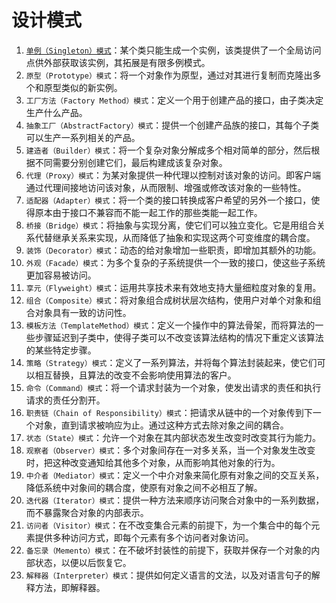 # 设计模式

1. [`单例（Singleton）模式`](Singleton.MD)：某个类只能生成一个实例，该类提供了一个全局访问点供外部获取该实例，其拓展是有限多例模式。
2. `原型（Prototype）模式`：将一个对象作为原型，通过对其进行复制而克隆出多个和原型类似的新实例。
3. `工厂方法（Factory Method）模式`：定义一个用于创建产品的接口，由子类决定生产什么产品。
4. `抽象工厂（AbstractFactory）模式`：提供一个创建产品族的接口，其每个子类可以生产一系列相关的产品。
5. `建造者（Builder）模式`：将一个复杂对象分解成多个相对简单的部分，然后根据不同需要分别创建它们，最后构建成该复杂对象。
6. `代理（Proxy）模式`：为某对象提供一种代理以控制对该对象的访问。即客户端通过代理间接地访问该对象，从而限制、增强或修改该对象的一些特性。
7. `适配器（Adapter）模式`：将一个类的接口转换成客户希望的另外一个接口，使得原本由于接口不兼容而不能一起工作的那些类能一起工作。
8. `桥接（Bridge）模式`：将抽象与实现分离，使它们可以独立变化。它是用组合关系代替继承关系来实现，从而降低了抽象和实现这两个可变维度的耦合度。
9. `装饰（Decorator）模式`：动态的给对象增加一些职责，即增加其额外的功能。
10. `外观（Facade）模式`：为多个复杂的子系统提供一个一致的接口，使这些子系统更加容易被访问。
11. `享元（Flyweight）模式`：运用共享技术来有效地支持大量细粒度对象的复用。
12. `组合（Composite）模式`：将对象组合成树状层次结构，使用户对单个对象和组合对象具有一致的访问性。
13. `模板方法（TemplateMethod）模式`：定义一个操作中的算法骨架，而将算法的一些步骤延迟到子类中，使得子类可以不改变该算法结构的情况下重定义该算法的某些特定步骤。
14. `策略（Strategy）模式`：定义了一系列算法，并将每个算法封装起来，使它们可以相互替换，且算法的改变不会影响使用算法的客户。
15. `命令（Command）模式`：将一个请求封装为一个对象，使发出请求的责任和执行请求的责任分割开。
16. `职责链（Chain of Responsibility）模式`：把请求从链中的一个对象传到下一个对象，直到请求被响应为止。通过这种方式去除对象之间的耦合。
17. `状态（State）模式`：允许一个对象在其内部状态发生改变时改变其行为能力。
18. `观察者（Observer）模式`：多个对象间存在一对多关系，当一个对象发生改变时，把这种改变通知给其他多个对象，从而影响其他对象的行为。
19. `中介者（Mediator）模式`：定义一个中介对象来简化原有对象之间的交互关系，降低系统中对象间的耦合度，使原有对象之间不必相互了解。
20. `迭代器（Iterator）模式`：提供一种方法来顺序访问聚合对象中的一系列数据，而不暴露聚合对象的内部表示。
21. `访问者（Visitor）模式`：在不改变集合元素的前提下，为一个集合中的每个元素提供多种访问方式，即每个元素有多个访问者对象访问。
22. `备忘录（Memento）模式`：在不破坏封装性的前提下，获取并保存一个对象的内部状态，以便以后恢复它。
23. `解释器（Interpreter）模式`：提供如何定义语言的文法，以及对语言句子的解释方法，即解释器。
